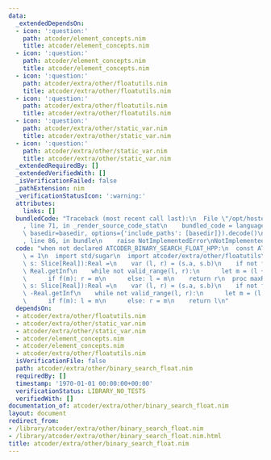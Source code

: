 ```yaml
---
data:
  _extendedDependsOn:
  - icon: ':question:'
    path: atcoder/element_concepts.nim
    title: atcoder/element_concepts.nim
  - icon: ':question:'
    path: atcoder/element_concepts.nim
    title: atcoder/element_concepts.nim
  - icon: ':question:'
    path: atcoder/extra/other/floatutils.nim
    title: atcoder/extra/other/floatutils.nim
  - icon: ':question:'
    path: atcoder/extra/other/floatutils.nim
    title: atcoder/extra/other/floatutils.nim
  - icon: ':question:'
    path: atcoder/extra/other/static_var.nim
    title: atcoder/extra/other/static_var.nim
  - icon: ':question:'
    path: atcoder/extra/other/static_var.nim
    title: atcoder/extra/other/static_var.nim
  _extendedRequiredBy: []
  _extendedVerifiedWith: []
  _isVerificationFailed: false
  _pathExtension: nim
  _verificationStatusIcon: ':warning:'
  attributes:
    links: []
  bundledCode: "Traceback (most recent call last):\n  File \"/opt/hostedtoolcache/Python/3.9.6/x64/lib/python3.9/site-packages/onlinejudge_verify/documentation/build.py\"\
    , line 71, in _render_source_code_stat\n    bundled_code = language.bundle(stat.path,\
    \ basedir=basedir, options={'include_paths': [basedir]}).decode()\n  File \"/opt/hostedtoolcache/Python/3.9.6/x64/lib/python3.9/site-packages/onlinejudge_verify/languages/nim.py\"\
    , line 86, in bundle\n    raise NotImplementedError\nNotImplementedError\n"
  code: "when not declared ATCODER_BINARY_SEARCH_FLOAT_HPP:\n  const ATCODER_BINARY_SEARCH_FLOAT_HPP*\
    \ = 1\n  import std/sugar\n  import atcoder/extra/other/floatutils\n\n  proc minLeft*[Real](f:(Real)->bool,\
    \ s: Slice[Real]):Real =\n    var (l, r) = (s.a, s.b)\n    if not f(r): return\
    \ Real.getInf\n    while not valid_range(l, r):\n      let m = (l + r) / Real(2)\n\
    \      if f(m): r = m\n      else: l = m\n    return r\n  proc maxRight*[Real](f:(Real)->bool,\
    \ s: Slice[Real]):Real =\n    var (l, r) = (s.a, s.b)\n    if not f(l): return\
    \ -Real.getInf\n    while not valid_range(l, r):\n      let m = (l + r) / Real(2)\n\
    \      if f(m): l = m\n      else: r = m\n    return l\n"
  dependsOn:
  - atcoder/extra/other/floatutils.nim
  - atcoder/extra/other/static_var.nim
  - atcoder/extra/other/static_var.nim
  - atcoder/element_concepts.nim
  - atcoder/element_concepts.nim
  - atcoder/extra/other/floatutils.nim
  isVerificationFile: false
  path: atcoder/extra/other/binary_search_float.nim
  requiredBy: []
  timestamp: '1970-01-01 00:00:00+00:00'
  verificationStatus: LIBRARY_NO_TESTS
  verifiedWith: []
documentation_of: atcoder/extra/other/binary_search_float.nim
layout: document
redirect_from:
- /library/atcoder/extra/other/binary_search_float.nim
- /library/atcoder/extra/other/binary_search_float.nim.html
title: atcoder/extra/other/binary_search_float.nim
---
```

